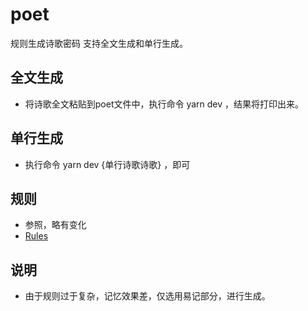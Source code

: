 # poet
规则生成诗歌密码
支持全文生成和单行生成。
## 全文生成
* 将诗歌全文粘贴到poet文件中，执行命令 yarn dev ，结果将打印出来。
## 单行生成
* 执行命令 yarn dev {单行诗歌诗歌} ，即可
## 规则
* 参照，略有变化
* [Rules](https://github.com/bingoohuang/blog/issues/22)
## 说明
* 由于规则过于复杂，记忆效果差，仅选用易记部分，进行生成。
